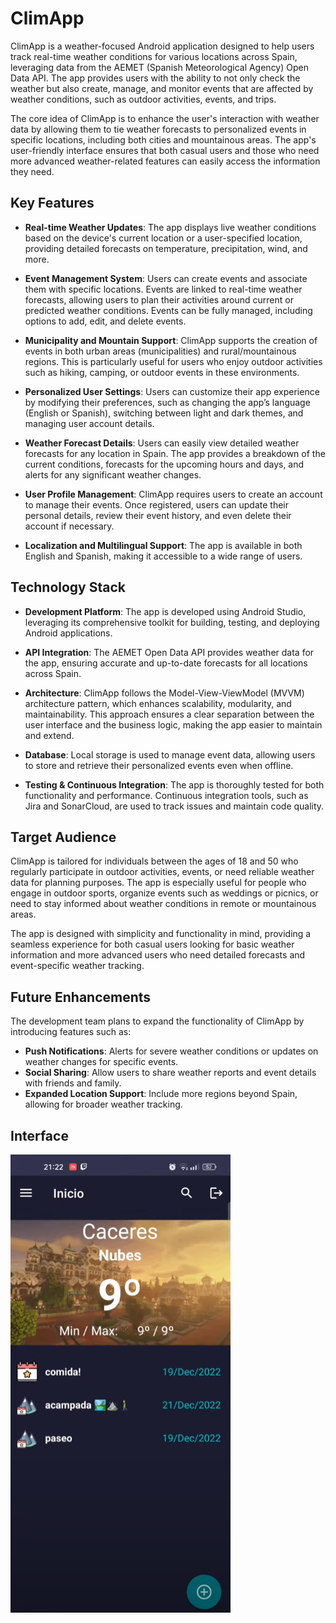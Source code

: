 # ClimApp

ClimApp is a weather-focused Android application designed to help users track real-time weather conditions for various locations across Spain, leveraging data from the AEMET (Spanish Meteorological Agency) Open Data API. The app provides users with the ability to not only check the weather but also create, manage, and monitor events that are affected by weather conditions, such as outdoor activities, events, and trips.

The core idea of ClimApp is to enhance the user's interaction with weather data by allowing them to tie weather forecasts to personalized events in specific locations, including both cities and mountainous areas. The app's user-friendly interface ensures that both casual users and those who need more advanced weather-related features can easily access the information they need.

## Key Features

- **Real-time Weather Updates**: The app displays live weather conditions based on the device's current location or a user-specified location, providing detailed forecasts on temperature, precipitation, wind, and more.
  
- **Event Management System**: Users can create events and associate them with specific locations. Events are linked to real-time weather forecasts, allowing users to plan their activities around current or predicted weather conditions. Events can be fully managed, including options to add, edit, and delete events.

- **Municipality and Mountain Support**: ClimApp supports the creation of events in both urban areas (municipalities) and rural/mountainous regions. This is particularly useful for users who enjoy outdoor activities such as hiking, camping, or outdoor events in these environments.

- **Personalized User Settings**: Users can customize their app experience by modifying their preferences, such as changing the app’s language (English or Spanish), switching between light and dark themes, and managing user account details.

- **Weather Forecast Details**: Users can easily view detailed weather forecasts for any location in Spain. The app provides a breakdown of the current conditions, forecasts for the upcoming hours and days, and alerts for any significant weather changes.

- **User Profile Management**: ClimApp requires users to create an account to manage their events. Once registered, users can update their personal details, review their event history, and even delete their account if necessary.

- **Localization and Multilingual Support**: The app is available in both English and Spanish, making it accessible to a wide range of users.

## Technology Stack

- **Development Platform**: The app is developed using Android Studio, leveraging its comprehensive toolkit for building, testing, and deploying Android applications.
  
- **API Integration**: The AEMET Open Data API provides weather data for the app, ensuring accurate and up-to-date forecasts for all locations across Spain.

- **Architecture**: ClimApp follows the Model-View-ViewModel (MVVM) architecture pattern, which enhances scalability, modularity, and maintainability. This approach ensures a clear separation between the user interface and the business logic, making the app easier to maintain and extend.

- **Database**: Local storage is used to manage event data, allowing users to store and retrieve their personalized events even when offline.

- **Testing & Continuous Integration**: The app is thoroughly tested for both functionality and performance. Continuous integration tools, such as Jira and SonarCloud, are used to track issues and maintain code quality.

## Target Audience

ClimApp is tailored for individuals between the ages of 18 and 50 who regularly participate in outdoor activities, events, or need reliable weather data for planning purposes. The app is especially useful for people who engage in outdoor sports, organize events such as weddings or picnics, or need to stay informed about weather conditions in remote or mountainous areas.

The app is designed with simplicity and functionality in mind, providing a seamless experience for both casual users looking for basic weather information and more advanced users who need detailed forecasts and event-specific weather tracking.

## Future Enhancements

The development team plans to expand the functionality of ClimApp by introducing features such as:
- **Push Notifications**: Alerts for severe weather conditions or updates on weather changes for specific events.
- **Social Sharing**: Allow users to share weather reports and event details with friends and family.
- **Expanded Location Support**: Include more regions beyond Spain, allowing for broader weather tracking.


## Interface
![Screenshot of the application](images/img1_android.png)
